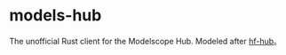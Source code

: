 # models-hub
The unofficial Rust client for the Modelscope Hub. Modeled after [hf-hub](https://github.com/huggingface/hf-hub)。
